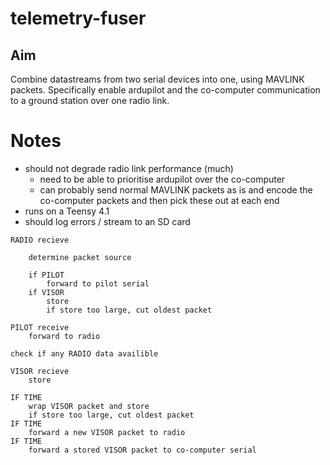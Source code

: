 # telemetry-fuser

## Aim

Combine datastreams from two serial devices into one, using MAVLINK packets. Specifically enable ardupilot and the co-computer communication to a ground station over one radio link.

# Notes
- should not degrade radio link performance (much)
    - need to be able to prioritise ardupilot over the co-computer
    - can probably send normal MAVLINK packets as is and encode the co-computer packets and then pick these out at each end
- runs on a Teensy 4.1
- should log errors / stream to an SD card


```
RADIO recieve

    determine packet source

    if PILOT
        forward to pilot serial
    if VISOR
        store
        if store too large, cut oldest packet

PILOT receive
    forward to radio

check if any RADIO data availible

VISOR recieve
    store

IF TIME
    wrap VISOR packet and store
    if store too large, cut oldest packet
IF TIME
    forward a new VISOR packet to radio
IF TIME
    forward a stored VISOR packet to co-computer serial
```